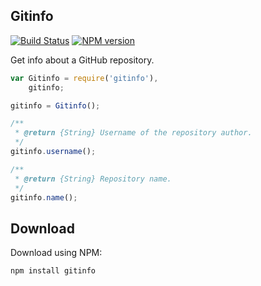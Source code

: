 ## Gitinfo

[![Build Status](https://travis-ci.org/gajus/gitinfo.png?branch=master)](https://travis-ci.org/gajus/gitinfo)
[![NPM version](https://badge.fury.io/js/gitinfo.svg)](http://badge.fury.io/js/gitinfo)

Get info about a GitHub repository.

```js
var Gitinfo = require('gitinfo'),
    gitinfo;

gitinfo = Gitinfo();

/**
 * @return {String} Username of the repository author.
 */
gitinfo.username();

/**
 * @return {String} Repository name.
 */
gitinfo.name();
```

## Download

Download using NPM:

```sh
npm install gitinfo
```